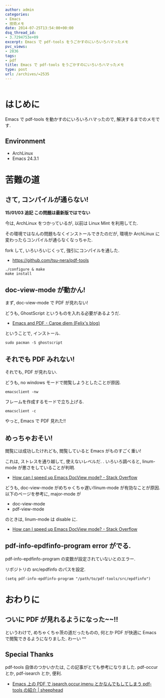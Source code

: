 ```yaml
---
author: admin
categories:
- Emacs
- 技術メモ
date: 2014-07-25T13:54:00+00:00
dsq_thread_id:
- 3.7294753e+09
excerpt: Emacs で pdf-tools をうごかすのにいろいろハマったメモ
pvc_views:
- 2836
tags:
- pdf
title: Emacs で pdf-tools をうごかすのにいろいろハマったメモ
type: post
url: /archives/=2535
---
```


<img alt="" src="http://futurismo.biz/wp-content/uploads/emacs_logo.jpg"/>

はじめに
========

Emacs で pdf-tools を動かすのにいろいろハマったので,
解決するまでのメモです.

Environment
-----------

-   ArchLinux
-   Emacs 24.3.1

苦難の道
========

さて, コンパイルが通らない!
---------------------------

**15/01/03 追記 この問題は最新版ではでない**

今は, ArchLinux をつかっているが, 以前は Linux Mint を利用してた.

その環境ではなんの問題もなくインストールできたのだが, 環境か ArchLinux
に変わったらコンパイルが通らなくなっちゃた.

fork して, いろいろいじくって, 強引にコンパイルを通した.

-   <https://github.com/tsu-nera/pdf-tools>

<!-- -->

    ./configure & make
    make install

doc-view-mode が動かん!
-----------------------

まず, doc-view-mode で PDF が見れない!

どうも, GhostScript というものを入れる必要があるようだ.

-   [Emacs and PDF - Carpe diem (Felix's
    blog)](http://www.idryman.org/blog/2013/05/20/emacs-and-pdf/)

ということで, インストール.

``` {.language}
sudo pacman -S ghostscript
```

それでも PDF みれない!
----------------------

それでも, PDF が見れない.

どうも, no windows モードで閲覧しようとしたことが原因.

``` {.language}
emacsclient -nw
```

フレームを作成するモードで立ち上げる.

``` {.language}
emacsclient -c
```

やっと, Emacs で PDF 見れた!!

めっちゃおそい!
---------------

閲覧には成功したけれども, 閲覧していると Emacs がものすごく重い!

これは, ストレスを通り越して, 使えないレベルだ. . いろいろ調べると,
linum-mode が悪さをしていることが判明.

-   [How can I speed up Emacs DocView mode? - Stack
    Overflow](http://stackoverflow.com/questions/16132234/how-can-i-speed-up-emacs-docview-mode)

どうも, doc-view-mode がめちゃくちゃ遅い!linum-mode が有効なことが原因.
以下のページを参考に, major-mode が

-   doc-view-mode
-   pdf-view-mode

のときは, linum-mode は disable に.

-   [How can I speed up Emacs DocView mode? - Stack
    Overflow](http://stackoverflow.com/questions/16132234/how-can-i-speed-up-emacs-docview-mode)

pdf-info-epdfinfo-program error がでる.
---------------------------------------

pdf-info-epdfinfo-program の変数が設定されていないとのエラー.

リポジトリの src/epdfinfo のパスを設定.

``` {.commonlisp}
(setq pdf-info-epdfinfo-program "/path/to/pdf-tools/src/epdfinfo")
```

おわりに
========

ついに PDF が見れるようになった\~\~!!
-------------------------------------

というわけで, めちゃくちゃ茨の道だったものの, 何とか PDF が快適に Emacs
で閲覧できるようになりました. わーい \^\^

Special Thanks
--------------

pdf-tools 自体のつかいかたは, この記事がとても参考になりました.
pdf-occur とか, pdf-isearch とか, 便利.

-   [Emacs 上の PDF で isearch,occur,imenu とかなんでもしてしまう
    pdf-tools の紹介 |
    sheephead](http://sheephead.homelinux.org/2014/03/17/7076/)

